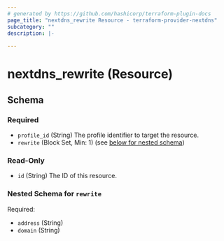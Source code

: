 ```yaml
---
# generated by https://github.com/hashicorp/terraform-plugin-docs
page_title: "nextdns_rewrite Resource - terraform-provider-nextdns"
subcategory: ""
description: |-
  
---
```


# nextdns_rewrite (Resource)





<!-- schema generated by tfplugindocs -->
## Schema

### Required

- `profile_id` (String) The profile identifier to target the resource.
- `rewrite` (Block Set, Min: 1) (see [below for nested schema](#nestedblock--rewrite))

### Read-Only

- `id` (String) The ID of this resource.

<a id="nestedblock--rewrite"></a>
### Nested Schema for `rewrite`

Required:

- `address` (String)
- `domain` (String)
